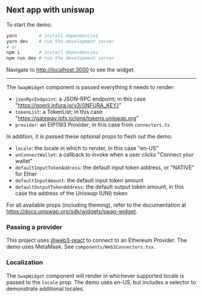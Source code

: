 ## Next app with uniswap

To start the demo:

```bash
yarn        # install dependencies
yarn dev    # run the development server
# or
npm i       # install dependencies
npm run dev # run the development server
```

Navigate to [http://localhost:3000](http://localhost:3000) to see the widget.

---

The `SwapWidget` component is passed everything it needs to render:

- `jsonRpcEndpoint`: a JSON-RPC endpoint; in this case "https://goerli.infura.io/v3/{INFURA_KEY}"
- `tokenList`: a TokenList; in this case "https://gateway.ipfs.io/ipns/tokens.uniswap.org"
- `provider`: an EIP1193 Provider; in this case from `connectors.ts`

In addition, it is passed these optional props to flesh out the demo:

- `locale`: the locale in which to render, in this case "en-US"
- `onConnectWallet`: a callback to invoke when a user clicks "Connect your wallet"
- `defaultInputTokenAddress`: the default input token address, or "NATIVE" for Ether
- `defaultInputAmount`: the default input token amount
- `defaultOutputTokenAddress`: the default output token amount, in this case the address of the Uniswap (UNI) token

For all available props (including theming), refer to the documentation at https://docs.uniswap.org/sdk/widgets/swap-widget.

### Passing a provider

This project uses [@web3-react](https://github.com/NoahZinsmeister/web3-react) to connect to an Ethereum Provider. The demo uses MetaMask. See `components/Web3Connectors.tsx`.

### Localization

The `SwapWidget` component will render in whichever supported locale is passed to the `locale` prop. The demo uses en-US, but includes a selector to demonstrate additional locales.
